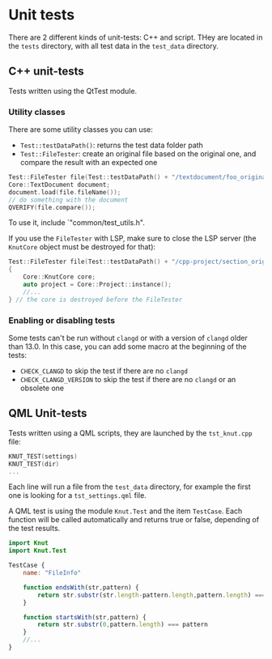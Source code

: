 # Unit tests

There are 2 different kinds of unit-tests: C++ and script. THey are located in the `tests` directory, with all test data in the `test_data` directory.

## C++ unit-tests

Tests written using the QtTest module.

### Utility classes

There are some utility classes you can use:

- `Test::testDataPath()`: returns the test data folder path
- `Test::FileTester`: create an original file based on the original one, and compare the result with an expected one

```cpp
Test::FileTester file(Test::testDataPath() + "/textdocument/foo_original.txt");
Core::TextDocument document;
document.load(file.fileName());
// do something with the document
QVERIFY(file.compare());
```

To use it, include `"common/test_utils.h".

If you use the `FileTester` with LSP, make sure to close the LSP server (the `KnutCore` object must be destroyed for that):

```cpp
Test::FileTester file(Test::testDataPath() + "/cpp-project/section_original.cpp");
{
    Core::KnutCore core;
    auto project = Core::Project::instance();
    //...
} // the core is destroyed before the FileTester
```

### Enabling or disabling tests

Some tests can't be run without `clangd` or with a version of `clangd` older than 13.0.
In this case, you can add some macro at the beginning of the tests:

- `CHECK_CLANGD` to skip the test if there are no `clangd`
- `CHECK_CLANGD_VERSION` to skip the test if there are no `clangd` or an obsolete one


## QML Unit-tests

Tests written using a QML scripts, they are launched by the `tst_knut.cpp` file:

```cpp
KNUT_TEST(settings)
KNUT_TEST(dir)
...
```

Each line will run a file from the `test_data` directory, for example the first one is looking for a `tst_settings.qml` file.

A QML test is using the module `Knut.Test` and the item `TestCase`. Each function will be called automatically and returns true or false, depending of the test results.

```qml
import Knut
import Knut.Test

TestCase {
    name: "FileInfo"

    function endsWith(str,pattern) {
        return str.substr(str.length-pattern.length,pattern.length) === pattern
    }

    function startsWith(str,pattern) {
        return str.substr(0,pattern.length) === pattern
    }
    //...
}
```

